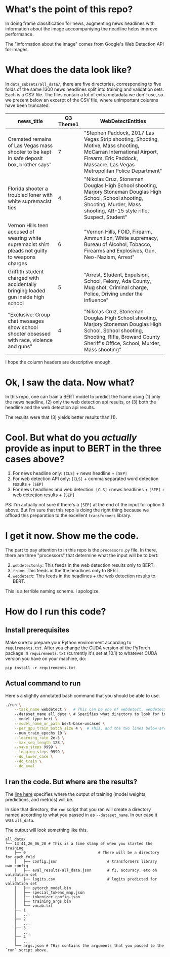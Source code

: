 # What's the point of this repo?

In doing frame classification for news, augmenting news headlines with information about the image
accoompaniying the neadline helps improve performance.

The "information about the image" comes from Google's Web Detection API for images.

# What does the data look like? 

In `data_subsets/all_data/`, there are five directories, corresponding to five folds of the same 1300 
news headlines split into training and validation sets. Each is a CSV file. The files contain a lot of
extra metadata we don't use, so we present below an excerpt of the CSV file, where unimportant columns 
have been truncated.

| news_title                                                                                        | Q3 Theme1 | WebDetectEntities                                                                                                                                                                             |
|---------------------------------------------------------------------------------------------------|-----------|-----------------------------------------------------------------------------------------------------------------------------------------------------------------------------------------------|
| Cremated remains of Las Vegas mass shooter to be kept in safe deposit box, brother says"          | 7         | "Stephen Paddock, 2017 Las Vegas Strip shooting, Shooting, Motive, Mass shooting, McCarran International Airport, Firearm, Eric Paddock, Massacre, Las Vegas Metropolitan Police Department"  |
| Florida shooter a troubled loner with white supremacist ties                                      | 4         | "Nikolas Cruz, Stoneman Douglas High School shooting, Marjory Stoneman Douglas High School, School shooting, Shooting, Murder, Mass shooting, AR-15 style rifle, Suspect, Student"            |
| Vernon Hills teen accused of wearing white supremacist shirt pleads not guilty to weapons charges | 6         | "Vernon Hills, FOID, Firearm, Ammunition, White supremacy, Bureau of Alcohol, Tobacco, Firearms and Explosives, Gun, Neo-Nazism, Arrest"                                                      |
| Griffith student charged with accidentally bringing loaded gun inside high school                 | 5         | "Arrest, Student, Expulsion, School, Felony, Ada County, Mug shot, Criminal charge, Police, Driving under the influence"                                                                      |
| "Exclusive: Group chat messages show school shooter obsessed with race, violence and guns"        | 4         | "Nikolas Cruz, Stoneman Douglas High School shooting, Marjory Stoneman Douglas High School, School shooting, Shooting, Rifle, Broward County Sheriff's Office, School, Murder, Mass shooting" |

I hope the column headers are descriptive enough. 

# Ok, I saw the data. Now what?

In this repo, one can train a BERT model to predict the frame using (1) only the news headline, 
(2) only the web detection api results, or (3) both the headline and the web detection api results.

The results were that (3) yields better results than (1).

# Cool. But what do you *actually* provide as input to BERT in the three cases above?

 1. For news headline only: `[CLS]` + news headline + `[SEP]`
 2. For web detection API only: `[CLS]` + comma separated word detection results + `[SEP]`
 3. For news headlines and web detection: `[CLS]` +news headlines + `[SEP]` + web detection results + `[SEP]`

PS: I'm actually not sure if there's a `[SEP]` at the end of the input for option 3 above. But
I'm sure that this repo is doing the right thing because we offload this preparation to the excellent
`transformers` library.

# I get it now. Show me the code.

The part to pay attention to in this repo is the `processors.py` file. In there, there
are three "processors" that determine what the input will be to bert:

 2. `webdetectonly`: This feeds in the web detection results only to BERT.
 3. `frame`: This feeds in the the headlines only to BERT.
 1. `webdetect`: This feeds in the headlines + the web detection results to BERT.

This is a terrible naming scheme. I apologize.

# How do I run this code?

## Install prerequisites
Make sure to prepare your Python environment according to `requirements.txt`. After you change
the CUDA version of the PyTorch package in `requirements.txt` (currently it's set at 10.1) to whatever CUDA
version you have on your machine, do:

	pip install -r requirements.txt


## Actual command to run
Here's a slightly annotated bash command that you should be able to use.

```bash
./run \
	--task_name webdetect \   # This can be one of webdetect, webdetectonly, or frame. (check above)
	--dataset_name all_data \ # Specifies what directory to look for in data_subsets/
	--model_type bert \
	--model_name_or_path bert-base-uncased \
	--per_gpu_train_batch_size 4 \  # This, and the two lines below are critical to getting good performance on this dataset.
	--num_train_epochs 10 \
	--learning_rate 2e-5 \
	--max_seq_length 128 \
	--save_steps 9999 \
	--logging_steps 9999 \
	--do_lower_case \
	--do_train \
	--do_eval
```
## I ran the code. But where are the results?

The [line here](https://github.com/davidatbu/newsframing_webdetection_api/blob/71452aa3529afebfbc63a99f8606c4457ee04a80/run#L11) specifies where the output of training (model weights, predictions, and metrics) will be.

In side that directory, the `run` script that you ran will create a directory named according to what you passed in as
`--dataset_name`. In our case it was `all_data`. 

The output will look something like this.

	all_data/
	└── 13:41,26_06_20 # This is a time stamp of when you started the training
	    ├── 0                                # There will be a directory for each fold
	    │   ├── config.json                      # transformers library own config 
	    │   ├── eval_results-all_data.json       # f1, accuracy, etc on validation set
	    │   ├── logits.csv                       # logits predicted for validation set
	    │   ├── pytorch_model.bin                
	    │   ├── special_tokens_map.json
	    │   ├── tokenizer_config.json
	    │   ├── training_args.bin
	    │   └── vocab.txt
	    ├── 1
	    │   ...
	    ├── 2
	    │   ...
	    ├── 3
	    │   ...
	    ├── 4
	    │   ...
	    └── args.json # THis contains the arguments that you passed to the `run` script above.
